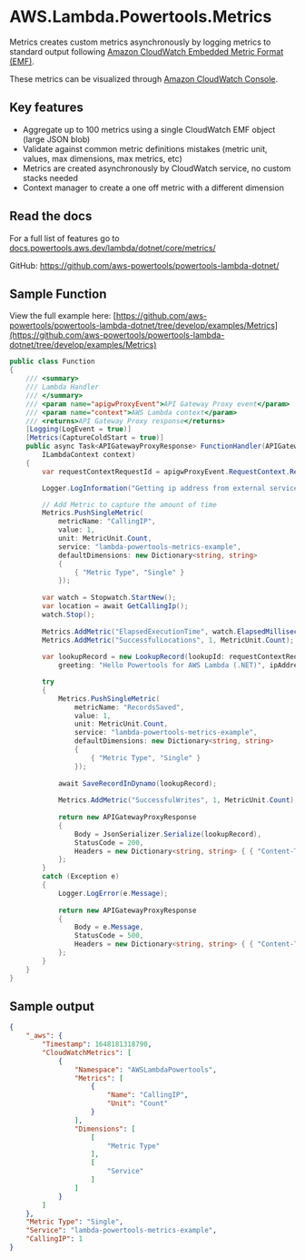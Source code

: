 # AWS.Lambda.Powertools.Metrics

Metrics creates custom metrics asynchronously by logging metrics to standard output following [Amazon CloudWatch Embedded Metric Format (EMF)](https://docs.aws.amazon.com/AmazonCloudWatch/latest/monitoring/CloudWatch_Embedded_Metric_Format.html).

These metrics can be visualized through [Amazon CloudWatch Console](https://aws.amazon.com/cloudwatch/).

## Key features

* Aggregate up to 100 metrics using a single CloudWatch EMF object (large JSON blob)
* Validate against common metric definitions mistakes (metric unit, values, max dimensions, max metrics, etc)
* Metrics are created asynchronously by CloudWatch service, no custom stacks needed
* Context manager to create a one off metric with a different dimension

## Read the docs

For a full list of features go to [docs.powertools.aws.dev/lambda/dotnet/core/metrics/](docs.powertools.aws.dev/lambda/dotnet/core/metrics/)

GitHub: https://github.com/aws-powertools/powertools-lambda-dotnet/

## Sample Function

View the full example here: [https://github.com/aws-powertools/powertools-lambda-dotnet/tree/develop/examples/Metrics](https://github.com/aws-powertools/powertools-lambda-dotnet/tree/develop/examples/Metrics)

```csharp
public class Function
{
    /// <summary>
    /// Lambda Handler
    /// </summary>
    /// <param name="apigwProxyEvent">API Gateway Proxy event</param>
    /// <param name="context">AWS Lambda context</param>
    /// <returns>API Gateway Proxy response</returns>
    [Logging(LogEvent = true)]
    [Metrics(CaptureColdStart = true)]
    public async Task<APIGatewayProxyResponse> FunctionHandler(APIGatewayProxyRequest apigwProxyEvent,
        ILambdaContext context)
    {
        var requestContextRequestId = apigwProxyEvent.RequestContext.RequestId;

        Logger.LogInformation("Getting ip address from external service");

        // Add Metric to capture the amount of time 
        Metrics.PushSingleMetric(
            metricName: "CallingIP",
            value: 1,
            unit: MetricUnit.Count,
            service: "lambda-powertools-metrics-example",
            defaultDimensions: new Dictionary<string, string>
            {
                { "Metric Type", "Single" }
            });
        
        var watch = Stopwatch.StartNew();
        var location = await GetCallingIp();
        watch.Stop();
        
        Metrics.AddMetric("ElapsedExecutionTime", watch.ElapsedMilliseconds, MetricUnit.Milliseconds);
        Metrics.AddMetric("SuccessfulLocations", 1, MetricUnit.Count);
        
        var lookupRecord = new LookupRecord(lookupId: requestContextRequestId,
            greeting: "Hello Powertools for AWS Lambda (.NET)", ipAddress: location);

        try
        {
            Metrics.PushSingleMetric(
                metricName: "RecordsSaved",
                value: 1,
                unit: MetricUnit.Count,
                service: "lambda-powertools-metrics-example",
                defaultDimensions: new Dictionary<string, string>
                {
                    { "Metric Type", "Single" }
                });
            
            await SaveRecordInDynamo(lookupRecord);
            
            Metrics.AddMetric("SuccessfulWrites", 1, MetricUnit.Count);
            
            return new APIGatewayProxyResponse
            {
                Body = JsonSerializer.Serialize(lookupRecord),
                StatusCode = 200,
                Headers = new Dictionary<string, string> { { "Content-Type", "application/json" } }
            };
        }
        catch (Exception e)
        {
            Logger.LogError(e.Message);
            
            return new APIGatewayProxyResponse
            {
                Body = e.Message,
                StatusCode = 500,
                Headers = new Dictionary<string, string> { { "Content-Type", "application/json" } }
            };
        }
    }
}
```

## Sample output

```json
{
    "_aws": {
        "Timestamp": 1648181318790,
        "CloudWatchMetrics": [
            {
                "Namespace": "AWSLambdaPowertools",
                "Metrics": [
                    {
                        "Name": "CallingIP",
                        "Unit": "Count"
                    }
                ],
                "Dimensions": [
                    [
                        "Metric Type"
                    ],
                    [
                        "Service"
                    ]
                ]
            }
        ]
    },
    "Metric Type": "Single",
    "Service": "lambda-powertools-metrics-example",
    "CallingIP": 1
}
```
